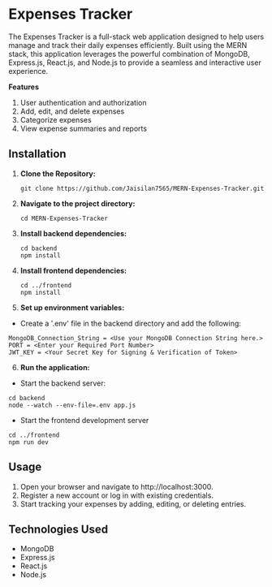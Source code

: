 # Expenses Tracker #

The Expenses Tracker is a full-stack web application designed to help users manage and track their daily expenses efficiently. Built using the MERN stack, this application leverages the powerful combination of MongoDB, Express.js, React.js, and Node.js to provide a seamless and interactive user experience.

__Features__

1. User authentication and authorization
2. Add, edit, and delete expenses
3. Categorize expenses
4. View expense summaries and reports

## Installation ##
1. __Clone the Repository:__
   ```
   git clone https://github.com/Jaisilan7565/MERN-Expenses-Tracker.git
   ```
2. __Navigate to the project directory:__
   ```
   cd MERN-Expenses-Tracker
   ```
3. __Install backend dependencies:__
   ```
   cd backend
   npm install
   ```
4. __Install frontend dependencies:__
   ```
   cd ../frontend
   npm install
   ```
5. __Set up environment variables:__
   
-    Create a '.env' file in the backend directory and add the following:
   ```
   MongoDB_Connection_String = <Use your MongoDB Connection String here.>
   PORT = <Enter your Required Port Number>
   JWT_KEY = <Your Secret Key for Signing & Verification of Token>
   ```
6. __Run the application:__
   
-    Start the backend server:
   ```
   cd backend
   node --watch --env-file=.env app.js
   ```

-   Start the frontend development server
   ```
   cd ../frontend
   npm run dev
   ```

## Usage ##
1. Open your browser and navigate to http://localhost:3000.
2. Register a new account or log in with existing credentials.
3. Start tracking your expenses by adding, editing, or deleting entries.

## Technologies Used ##
- MongoDB
- Express.js
- React.js
- Node.js
